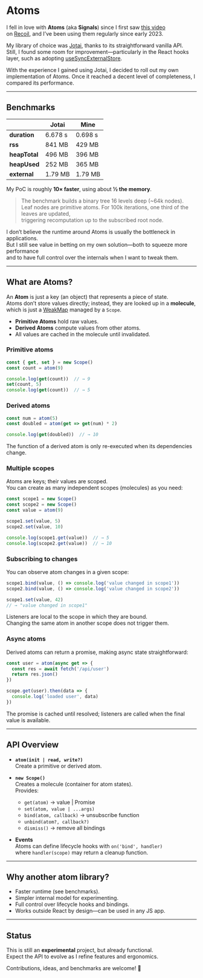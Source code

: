 # Atoms

I fell in love with **Atoms** (aka **Signals**) since I first saw [this video](https://youtu.be/_ISAA_Jt9kI)  
on [Recoil](https://recoiljs.org/), and I’ve been using them regularly since early 2023.

My library of choice was [Jotai](https://jotai.org/), thanks to its straightforward vanilla API.  
Still, I found some room for improvement—particularly in the React hooks layer, such as adopting [useSyncExternalStore](https://react.dev/reference/react/useSyncExternalStore).

With the experience I gained using Jotai, I decided to roll out my own implementation of Atoms. Once it reached a decent level of completeness, I compared its performance.

---

## Benchmarks

|              | Jotai    | Mine     |
|--------------|----------|----------|
| **duration** | 6.678 s  | 0.698 s  |
| **rss**      | 841 MB   | 429 MB   |
| **heapTotal**| 496 MB   | 396 MB   |
| **heapUsed** | 252 MB   | 365 MB   |
| **external** | 1.79 MB  | 1.79 MB  |

My PoC is roughly **10× faster**, using about **½ the memory**.

> The benchmark builds a binary tree 16 levels deep (~64k nodes).  
> Leaf nodes are primitive atoms. For 100k iterations, one third of the leaves are updated,  
> triggering recomputation up to the subscribed root node.

I don’t believe the runtime around Atoms is usually the bottleneck in applications.  
But I still see value in betting on my own solution—both to squeeze more performance  
and to have full control over the internals when I want to tweak them.

---

## What are Atoms?

An **Atom** is just a key (an object) that represents a piece of state.  
Atoms don’t store values directly; instead, they are looked up in a **molecule**,  
which is just a [WeakMap](https://developer.mozilla.org/docs/Web/JavaScript/Reference/Global_Objects/WeakMap) managed by a `Scope`.

- **Primitive Atoms** hold raw values.
- **Derived Atoms** compute values from other atoms.
- All values are cached in the molecule until invalidated.

### Primitive atoms

```js
const { get, set } = new Scope()
const count = atom(9)

console.log(get(count))  // → 9
set(count, 5)
console.log(get(count))  // → 5
```

### Derived atoms

```js
const num = atom(5)
const doubled = atom(get => get(num) * 2)

console.log(get(doubled))  // → 10
```

The function of a derived atom is only re-executed when its dependencies change.

### Multiple scopes

Atoms are keys; their values are scoped.  
You can create as many independent scopes (molecules) as you need:

```js
const scope1 = new Scope()
const scope2 = new Scope()
const value = atom(9)

scope1.set(value, 5)
scope2.set(value, 10)

console.log(scope1.get(value))  // → 5
console.log(scope2.get(value))  // → 10
```

### Subscribing to changes

You can observe atom changes in a given scope:

```js
scope1.bind(value, () => console.log('value changed in scope1'))
scope2.bind(value, () => console.log('value changed in scope2'))

scope1.set(value, 42)
// → "value changed in scope1"
```

Listeners are local to the scope in which they are bound.  
Changing the same atom in another scope does not trigger them.

### Async atoms

Derived atoms can return a promise, making async state straightforward:

```js
const user = atom(async get => {
  const res = await fetch('/api/user')
  return res.json()
})

scope.get(user).then(data => {
  console.log('loaded user', data)
})
```

The promise is cached until resolved; listeners are called when the final value is available.

---

## API Overview

- **`atom(init | read, write?)`**  
  Create a primitive or derived atom.

- **`new Scope()`**  
  Creates a molecule (container for atom states).  
  Provides:
    - `get(atom)` → value | Promise
    - `set(atom, value | ...args)`
    - `bind(atom, callback)` → unsubscribe function
    - `unbind(atom?, callback?)`
    - `dismiss()` → remove all bindings

- **Events**  
  Atoms can define lifecycle hooks with `on('bind', handler)`  
  where `handler(scope)` may return a cleanup function.

---

## Why another atom library?

- Faster runtime (see benchmarks).
- Simpler internal model for experimenting.
- Full control over lifecycle hooks and bindings.
- Works outside React by design—can be used in any JS app.

---

## Status

This is still an **experimental** project, but already functional.  
Expect the API to evolve as I refine features and ergonomics.

Contributions, ideas, and benchmarks are welcome! 🚀
